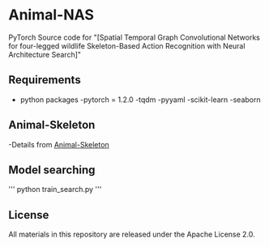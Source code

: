 # Animal-NAS
PyTorch Source code for "[Spatial Temporal Graph Convolutional Networks for four-legged wildlife Skeleton-Based Action Recognition with Neural Architecture Search]"

## Requirements
- python packages
  -pytorch = 1.2.0
  -tqdm
  -pyyaml
  -scikit-learn
  -seaborn
  
## Animal-Skeleton
-Details from [Animal-Skeleton](https://pan.baidu.com/s/1GoyO3X3r46nFps3kmFSl2Q )

## Model searching
'''
python train_search.py
'''

## License
All materials in this repository are released under the Apache License 2.0.
  
